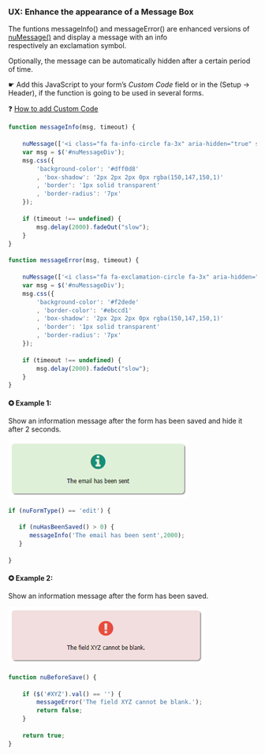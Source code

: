 ### UX: Enhance the appearance of a Message Box

The funtions messageInfo() and messageError() are enhanced versions of [nuMessage()](https://wiki.nubuilder.net/nubuilderforte/index.php/Javascript#nuMessage) and display a message with an info  
respectively an exclamation symbol.

Optionally, the message can be automatically hidden after a certain period of time.

☛ Add this JavaScript to your form’s *Custom Code* field or in the (Setup -> Header), if the function is going to be used in several forms.

❓ [How to add Custom Code](/codelib/common/form_add_custom_code_javascript.gif)

```javascript
function messageInfo(msg, timeout) {

	nuMessage(['<i class="fa fa-info-circle fa-3x" aria-hidden="true" style="color:#148F77;"></i><br>', msg]);
	var msg = $('#nuMessageDiv');
	msg.css({
		'background-color': '#dff0d8'
		, 'box-shadow': '2px 2px 2px 0px rgba(150,147,150,1)'
		, 'border': '1px solid transparent'
		, 'border-radius': '7px'
	});

	if (timeout !== undefined) {
		msg.delay(2000).fadeOut("slow");
	}
}

function messageError(msg, timeout) {

	nuMessage(['<i class="fa fa-exclamation-circle fa-3x" aria-hidden="true" style="color:#E74C3C;"></i><br>', msg]);
	var msg = $('#nuMessageDiv');
	msg.css({
		'background-color': '#f2dede'
		, 'border-color': '#ebccd1'
		, 'box-shadow': '2px 2px 2px 0px rgba(150,147,150,1)'
		, 'border': '1px solid transparent'
		, 'border-radius': '7px'
	});

	if (timeout !== undefined) {
		msg.delay(2000).fadeOut("slow");
	}
}

```

#### ✪ Example 1: 

Show an information message after the form has been saved and hide it after 2 seconds.

<p align="left">
  <img src="screenshots/message_info.png">
</p>

```javascript
if (nuFormType() == 'edit') {
    
   if (nuHasBeenSaved() > 0) {	 	
      messageInfo('The email has been sent',2000);	
   }
   
}   
```


#### ✪ Example 2: 

Show an information message after the form has been saved.

<p align="left">
  <img src="screenshots/message_error.png">
</p>


```javascript
function nuBeforeSave() {

	if ($('#XYZ').val() == '') {
		messageError('The field XYZ cannot be blank.');
		return false;
	}

	return true;
}
```
